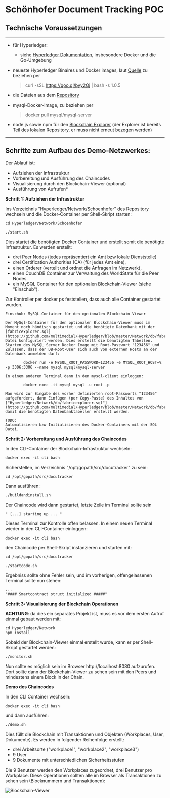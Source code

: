 # Schönhofer Document Tracking POC

## Technische Voraussetzungen
**************
- für Hyperledger:
	- siehe [Hyperledger Dokumentation](https://hyperledger-fabric.readthedocs.io/en/release/prereqs.html), insbesondere Docker und die Go-Umgebung
	
- neueste Hyperledger Binaires und Docker images, laut [Quelle](https://hyperledger-fabric.readthedocs.io/en/release/samples.html#binaries) zu beziehen per 
	> curl -sSL https://goo.gl/byy2Qj | bash -s 1.0.5
	
- die Dateien aus dem [Repository](https://github.com/multimedial/Hyperledger)

- mysql-Docker-Image, zu beziehen per 
	> docker pull mysql/mysql-server
	
- node.js sowie npm für den [Blockchain Explorer](https://github.com/hyperledger/blockchain-explorer#requirements) (der Explorer ist bereits Teil des lokalen Repository, er muss nicht erneut bezogen werden)


****************************************
## Schritte zum Aufbau des Demo-Netzwerkes: 
Der Ablauf ist:
- Aufziehen der Infrastruktur
- Vorbereitung und Ausführung des Chaincodes
- Visualisierung durch den Blockchain-Viewer (optional)
- Ausführung von Aufrufen*

**Schritt 1: Aufziehen der Infrastruktur**

Ins Verzeichnis "Hyperledger/Network/Schoenhofer" des Repository wechseln und die Docker-Container per Shell-Skript starten:

	cd Hyperledger/Network/Schoenhofer
	
	./start.sh
	
Dies startet die benötigten Docker Container und erstellt somit die benötigte Infrastruktur. Es werden erstellt: 

* drei Peer Nodes (jedes repräsentiert ein Amt bzw lokale Dienststelle)
* drei Certification Authorities (CA) (für jedes Amt eine),
* einen Orderer (verteilt und ordnet die Anfragen im Netzwerk), 
* einen CouchDB Container zur Verwaltung des WorldState für die Peer Nodes.
* ein MySQL Container für den optionalen Blockchain-Viewer (siehe "Einschub").

Zur Kontroller per docker ps feststellen, dass auch alle Container gestartet wurden.

	Einschub: MySQL-Container für den optionalen Blockchain-Viewer

	Der MySql-Container für den optionalen Blockchain-Viewer muss im Moment noch händisch gestartet und die benötigte Datenbank mit der [fabricexplorer.sql](https://github.com/multimedial/Hyperledger/blob/master/Network/db/fabricexplorer.sql) Datei konfiguriert werden. Dies erstellt die benötigten Tabellen. Starten des MySQL Server Docker Image mit Root-Passwort "123456" und Zulassen, dass der DB-Root-User sich auch von externen Hosts an der Datenbank anmelden darf:
		
			docker run -e MYSQL_ROOT_PASSWORD=123456 -e MYSQL_ROOT_HOST=% -p 3306:3306 --name mysql mysql/mysql-server

	In einem anderen Terminal dann in den mysql-client einloggen:
		
			docker exec -it mysql mysql -u root -p

	Man wird zur Eingabe des vorher definierten root-Passworts "123456" aufgefordert, dann Einfügen (per Copy-Paste) des Inhaltes von ["Hyperledger/Network/db/fabricexplorer.sql"](https://github.com/multimedial/Hyperledger/blob/master/Network/db/fabricexplorer.sql), damit die benötigten Datenbanktabellen erstellt werden.
	
	TODO: 
	Automatisieren bzw Initialisieren des Docker-Containers mit der SQL Datei.
	

**Schritt 2: Vorbereitung und Ausführung des Chaincodes**

In den CLI-Container der Blockchain-Infrastruktur wechseln:

	docker exec -it cli bash

Sicherstellen, im Verzeichnis "/opt/gopath/src/docutracker" zu sein:
	
	cd /opt/gopath/src/docutracker
	
Dann ausführen:

	./buildandinstall.sh
	
Der Chaincode wird dann gestartet, letzte Zeile im Terminal sollte sein 

	" [...] starting up ... "

Dieses Terminal zur Kontrolle offen belassen. In einem neuen Terminal wieder in den CLI-Container einloggen:

	docker exec -it cli bash
	
den Chaincode per Shell-Skript instanzieren und starten mit:

	cd /opt/gopath/src/docutracker
	
	./startcode.sh
	
Ergebniss sollte ohne Fehler sein, und im vorherigen, offengelassenen Terminal sollte nun stehen:

	...
	"#### Smartcontract struct initialized #####"

**Schritt 3: Visualisierung der Blockchain Operationen**

**ACHTUNG**: da dies ein separates Projekt ist, muss es vor dem ersten Aufruf einmal gebaut werden mit:

	cd Hyperledger/Network
	npm install

Sobald der Blockchain-Viewer einmal erstellt wurde, kann er per Shell-Skript gestartet werden:

	./monitor.sh
	
Nun sollte es möglich sein im Browser http://localhost:8080 aufzurufen. Dort sollte dann der Blockchain-Viewer zu sehen sein mit den Peers und mindestens einem Block in der Chain.


**Demo des Chaincodes**

In den CLI Container wechseln:

	docker exec -it cli bash

und dann ausführen:

	./demo.sh
	
Dies füllt die Blockchain mit Transaktionen und Objekten (Workplaces, User, Dokumente). Es werden in folgender Reihenfolge erstellt: 

- drei Arbeitsorte ("workplace1", "workplace2", "workplace3")
- 9 User
- 9 Dokumente mit unterschiedlichen Sicherheitsstufen

Die 9 Benutzer werden den Workplaces zugeordnet, drei Benutzer pro Workplace. Diese Operationen sollten alle im Browser als Transaktionen zu sehen sein (Blocknummern und Transaktionen):

![Blockchain-Viewer](https://raw.githubusercontent.com/multimedial/Hyperledger/master/Network/BlockchainViewer.jpg "Blockchain-Viewer")
